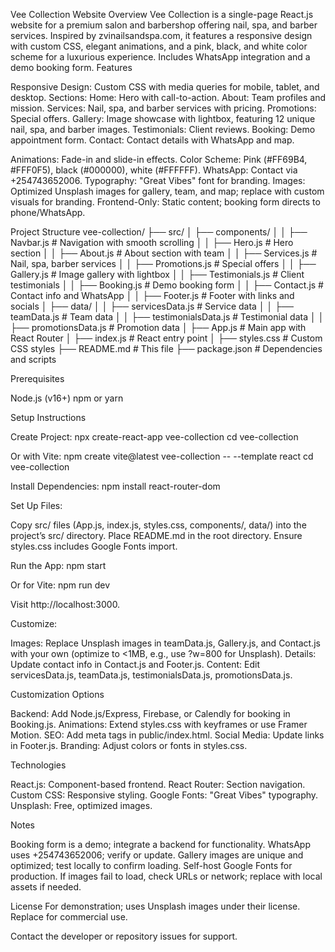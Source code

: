 Vee Collection Website
Overview
Vee Collection is a single-page React.js website for a premium salon and barbershop offering nail, spa, and barber services. Inspired by zvinailsandspa.com, it features a responsive design with custom CSS, elegant animations, and a pink, black, and white color scheme for a luxurious experience. Includes WhatsApp integration and a demo booking form.
Features

Responsive Design: Custom CSS with media queries for mobile, tablet, and desktop.
Sections:
Home: Hero with call-to-action.
About: Team profiles and mission.
Services: Nail, spa, and barber services with pricing.
Promotions: Special offers.
Gallery: Image showcase with lightbox, featuring 12 unique nail, spa, and barber images.
Testimonials: Client reviews.
Booking: Demo appointment form.
Contact: Contact details with WhatsApp and map.


Animations: Fade-in and slide-in effects.
Color Scheme: Pink (#FF69B4, #FFF0F5), black (#000000), white (#FFFFFF).
WhatsApp: Contact via +254743652006.
Typography: "Great Vibes" font for branding.
Images: Optimized Unsplash images for gallery, team, and map; replace with custom visuals for branding.
Frontend-Only: Static content; booking form directs to phone/WhatsApp.

Project Structure
vee-collection/
├── src/
│   ├── components/
│   │   ├── Navbar.js       # Navigation with smooth scrolling
│   │   ├── Hero.js         # Hero section
│   │   ├── About.js        # About section with team
│   │   ├── Services.js     # Nail, spa, barber services
│   │   ├── Promotions.js   # Special offers
│   │   ├── Gallery.js      # Image gallery with lightbox
│   │   ├── Testimonials.js # Client testimonials
│   │   ├── Booking.js      # Demo booking form
│   │   ├── Contact.js      # Contact info and WhatsApp
│   │   ├── Footer.js       # Footer with links and socials
│   ├── data/
│   │   ├── servicesData.js     # Service data
│   │   ├── teamData.js         # Team data
│   │   ├── testimonialsData.js # Testimonial data
│   │   ├── promotionsData.js   # Promotion data
│   ├── App.js              # Main app with React Router
│   ├── index.js            # React entry point
│   ├── styles.css          # Custom CSS styles
├── README.md               # This file
├── package.json            # Dependencies and scripts

Prerequisites

Node.js (v16+)
npm or yarn

Setup Instructions

Create Project:
npx create-react-app vee-collection
cd vee-collection

Or with Vite:
npm create vite@latest vee-collection -- --template react
cd vee-collection


Install Dependencies:
npm install react-router-dom


Set Up Files:

Copy src/ files (App.js, index.js, styles.css, components/, data/) into the project’s src/ directory.
Place README.md in the root directory.
Ensure styles.css includes Google Fonts import.


Run the App:
npm start

Or for Vite:
npm run dev

Visit http://localhost:3000.

Customize:

Images: Replace Unsplash images in teamData.js, Gallery.js, and Contact.js with your own (optimize to <1MB, e.g., use ?w=800 for Unsplash).
Details: Update contact info in Contact.js and Footer.js.
Content: Edit servicesData.js, teamData.js, testimonialsData.js, promotionsData.js.



Customization Options

Backend: Add Node.js/Express, Firebase, or Calendly for booking in Booking.js.
Animations: Extend styles.css with keyframes or use Framer Motion.
SEO: Add meta tags in public/index.html.
Social Media: Update links in Footer.js.
Branding: Adjust colors or fonts in styles.css.

Technologies

React.js: Component-based frontend.
React Router: Section navigation.
Custom CSS: Responsive styling.
Google Fonts: "Great Vibes" typography.
Unsplash: Free, optimized images.

Notes

Booking form is a demo; integrate a backend for functionality.
WhatsApp uses +254743652006; verify or update.
Gallery images are unique and optimized; test locally to confirm loading.
Self-host Google Fonts for production.
If images fail to load, check URLs or network; replace with local assets if needed.

License
For demonstration; uses Unsplash images under their license. Replace for commercial use.

Contact the developer or repository issues for support.
